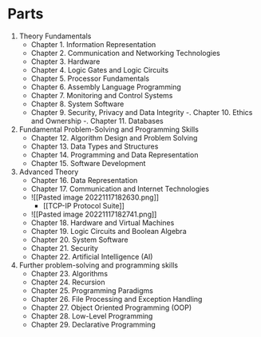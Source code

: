 # Parts
1. Theory Fundamentals
	- Chapter 1. Information Representation
	- Chapter 2. Communication and Networking Technologies
	- Chapter 3. Hardware
	- Chapter 4. Logic Gates and Logic Circuits
	- Chapter 5. Processor Fundamentals
	- Chapter 6. Assembly Language Programming
	- Chapter 7. Monitoring and Control Systems
	- Chapter 8. System Software
	- Chapter 9. Security, Privacy and Data Integrity
	-. Chapter 10. Ethics and Ownership
	-. Chapter 11. Databases
2. Fundamental Problem-Solving and Programming Skills
	- Chapter 12. Algorithm Design and Problem Solving
	- Chapter 13. Data Types and Structures
	- Chapter 14. Programming and Data Representation
	- Chapter 15. Software Development
3. Advanced Theory
	- Chapter 16. Data Representation
	- Chapter 17. Communication and Internet Technologies
	- ![[Pasted image 20221117182630.png]]
		- [[TCP-IP Protocol Suite]]
	- ![[Pasted image 20221117182741.png]]
	- Chapter 18. Hardware and Virtual Machines
	- Chapter 19. Logic Circuits and Boolean Algebra
	- Chapter 20. System Software
	- Chapter 21. Security
	- Chapter 22. Artificial Intelligence (AI)
4. Further problem-solving and programming skills
	- Chapter 23. Algorithms
	- Chapter 24. Recursion
	- Chapter 25. Programming Paradigms
	- Chapter 26. File Processing and Exception Handling
	- Chapter 27. Object Oriented Programming (OOP)
	- Chapter 28. Low-Level Programming
	- Chapter 29. Declarative Programming
